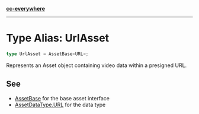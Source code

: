 [**cc-everywhere**](../../../../../index.md)

***

# Type Alias: UrlAsset

```ts
type UrlAsset = AssetBase<URL>;
```

Represents an Asset object containing video data within a presigned URL.

## See

 - [AssetBase](../../asset-types/interfaces/asset-base.md) for the base asset interface
 - [AssetDataType.URL](../../asset-types/enumerations/asset-data-type.md#url) for the data type
